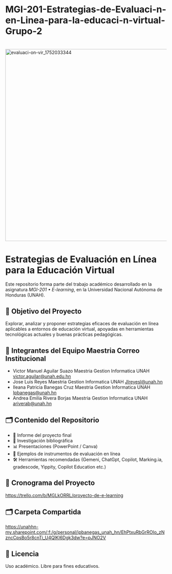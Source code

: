 # MGI-201-Estrategias-de-Evaluaci-n-en-Linea-para-la-educaci-n-virtual-Grupo-2
#
<img width="1800" height="600" alt="evaluaci-on-vir_1752033344" src="https://github.com/user-attachments/assets/6c276617-ad91-45fe-850c-b56576a571e8" />

# Estrategias de Evaluación en Línea para la Educación Virtual

Este repositorio forma parte del trabajo académico desarrollado en la asignatura *MGI-201 • E-learning*, en la Universidad Nacional Autónoma de Honduras (UNAH).

## 🎯 Objetivo del Proyecto

Explorar, analizar y proponer estrategias eficaces de evaluación en línea aplicables a entornos de educación virtual, apoyadas en herramientas tecnológicas actuales y buenas prácticas pedagógicas.

## 👥 Integrantes del Equipo               Maestria                     Correo Institucional

- Victor Manuel Aguilar Suazo  Maestria Gestion Informatica UNAH      victor.aguilar@unah.edu.hn
- Jose Luis Reyes              Maestria Gestion Informatica UNAH      Jlreyesl@unah.hn
- Ileana Patricia Banegas Cruz Maestria Gestion Informatica UNAH      Ipbanegas@unah.hn
- Andrea Emilia Rivera Borjas  Maestria Gestion Informatica UNAH      ariverab@unah.hn

## 🗂️ Contenido del Repositorio

- 📄 Informe del proyecto final  
- 🧠 Investigación bibliográfica  
- 📊 Presentaciones (PowerPoint / Canva)  
- 🧪 Ejemplos de instrumentos de evaluación en línea  
- 🛠️ Herramientas recomendadas (Gemeni, ChatGpt, Copilot, Marking.ia, gradescode, Yippity, Copilot Education etc.)

## 📅 Cronograma del Proyecto

https://trello.com/b/MGLkORRL/proyecto-de-e-learning

## 🗂️ Carpeta Compartida

https://unahhn-my.sharepoint.com/:f:/g/personal/ipbanegas_unah_hn/EhPtxuRbGrROlo_zNzncCpsBo5r8cnTi_U4QlKl6Dgk3dw?e=pJNO2V

## 📌 Licencia

Uso académico. Libre para fines educativos.
